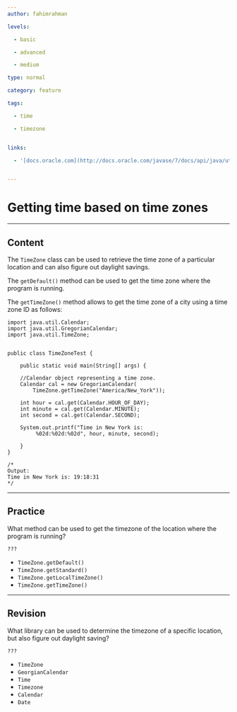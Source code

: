 ```yaml
---
author: fahimrahman

levels:

  - basic

  - advanced

  - medium

type: normal

category: feature

tags:

  - time

  - timezone


links:

  - '[docs.oracle.com](http://docs.oracle.com/javase/7/docs/api/java/util/TimeZone.html){website}'


---
```


# Getting time based on time zones

---
## Content

The `TimeZone` class can be used to retrieve the time zone of a particular location and can also figure out daylight savings. 

The `getDefault()` method can be used to get the time zone where the program is running.

The `getTimeZone()` method allows to get the time zone of a city using a time zone ID as follows:

```
import java.util.Calendar;
import java.util.GregorianCalendar;
import java.util.TimeZone;


public class TimeZoneTest {

	public static void main(String[] args) {

	//Calendar object representing a time zone.
	Calendar cal = new GregorianCalendar(
		TimeZone.getTimeZone("America/New_York"));

	int hour = cal.get(Calendar.HOUR_OF_DAY);
	int minute = cal.get(Calendar.MINUTE);
	int second = cal.get(Calendar.SECOND);

	System.out.printf("Time in New York is:
		 %02d:%02d:%02d", hour, minute, second);
	
	}
}

/*
Output: 
Time in New York is: 19:18:31
*/
```

---
## Practice

What method can be used to get the timezone of the location where the program is running?

`???`


* `TimeZone.getDefault()` 
* `TimeZone.getStandard()` 
* `TimeZone.getLocalTimeZone()` 
* `TimeZone.getTimeZone()`

---
## Revision

What library can be used to determine the timezone of a specific location, but also figure out daylight saving?

`???`


* `TimeZone` 
* `GeorgianCalendar` 
* `Time` 
* `Timezone` 
* `Calendar` 
* `Date`

 
